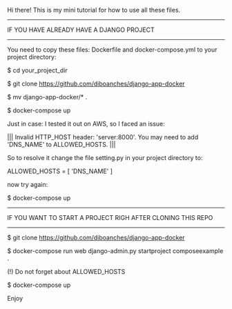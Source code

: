Hi there! 
This is my mini tutorial for how to use all these files. 

*****
IF YOU HAVE ALREADY HAVE A DJANGO PROJECT
*****

You need to copy these files: Dockerfile and docker-compose.yml to your project directory:

$ cd your_project_dir

$ git clone https://github.com/diboanches/django-app-docker 

$ mv django-app-docker/* . 

$ docker-compose up

Just in case: I tested it out on AWS, so I faced an issue: 

||| Invalid HTTP_HOST header: 'server:8000'. You may need to add 'DNS_NAME' to ALLOWED_HOSTS. ||| 

So to resolve it change the file setting.py in your project directory to: 

ALLOWED_HOSTS = [ 'DNS_NAME' ]

now try again: 

$ docker-compose up


*****
IF YOU WANT TO START A PROJECT RIGH AFTER CLONING THIS REPO
*****

$ git clone https://github.com/diboanches/django-app-docker

$ docker-compose run web django-admin.py startproject composeexample .

(!) Do not forget about ALLOWED_HOSTS

$ docker-compose up



Enjoy


